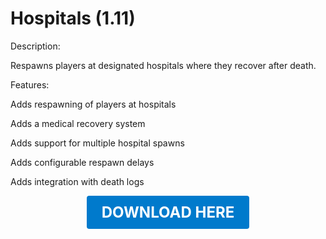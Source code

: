 # Hospitals (1.11)

Description:

Respawns players at designated hospitals where they recover after death.

Features:

Adds respawning of players at hospitals

Adds a medical recovery system

Adds support for multiple hospital spawns

Adds configurable respawn delays

Adds integration with death logs

<p align="center"><a href="https://github.com/LiliaFramework/Modules/raw/refs/heads/gh-pages/enhanceddeath.zip" style="display:inline-block;padding:12px 24px;font-size:1.5rem;font-weight:bold;text-decoration:none;color:#fff;background-color:#007acc;border-radius:4px;">DOWNLOAD HERE</a></p>